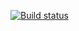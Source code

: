 [![Build status](https://ci.appveyor.com/api/projects/status/bn48355cujr4h0e3/branch/main?svg=true)](https://ci.appveyor.com/project/SemNik88/rest/branch/main)
